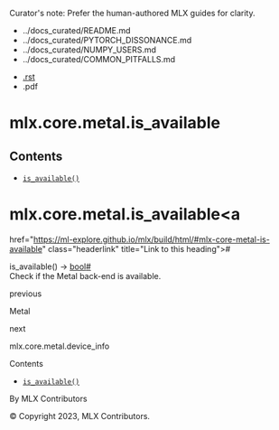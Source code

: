Curator's note: Prefer the human-authored MLX guides for clarity.
- ../docs_curated/README.md
- ../docs_curated/PYTORCH_DISSONANCE.md
- ../docs_curated/NUMPY_USERS.md
- ../docs_curated/COMMON_PITFALLS.md


<div id="main-content" class="bd-main" role="main">

<div class="sbt-scroll-pixel-helper">

</div>

<div class="bd-content">

<div class="bd-article-container">

<div class="bd-header-article d-print-none">

<div class="header-article-items header-article__inner">

<div class="header-article-items__start">

<div class="header-article-item">

<span class="fa-solid fa-bars"></span>

</div>

</div>

<div class="header-article-items__end">

<div class="header-article-item">

<div class="article-header-buttons">

<a href="https://github.com/ml-explore/mlx"
class="btn btn-sm btn-source-repository-button"
data-bs-placement="bottom" data-bs-toggle="tooltip" target="_blank"
title="Source repository"><span class="btn__icon-container"> <em></em>
</span></a>

<div class="dropdown dropdown-download-buttons">

- <a
  href="https://ml-explore.github.io/mlx/build/html/_sources/python/_autosummary/mlx.core.metal.is_available.rst"
  class="btn btn-sm btn-download-source-button dropdown-item"
  data-bs-placement="left" data-bs-toggle="tooltip" target="_blank"
  title="Download source file"><span class="btn__icon-container">
  <em></em> </span> <span class="btn__text-container">.rst</span></a>
- <span class="btn__icon-container"> </span>
  <span class="btn__text-container">.pdf</span>

</div>

<span class="btn__icon-container"> </span>

<span class="fa-solid fa-list"></span>

</div>

</div>

</div>

</div>

</div>

<div id="jb-print-docs-body" class="onlyprint">

# mlx.core.metal.is_available

<div id="print-main-content">

<div id="jb-print-toc">

<div>

## Contents

</div>

- <a
  href="https://ml-explore.github.io/mlx/build/html/#mlx.core.metal.is_available"
  class="reference internal nav-link"><span class="pre"><code
  class="docutils literal notranslate">is_available()</code></span></a>

</div>

</div>

</div>

<div id="searchbox">

</div>

<div id="mlx-core-metal-is-available" class="section">

# mlx.core.metal.is_available<a
href="https://ml-explore.github.io/mlx/build/html/#mlx-core-metal-is-available"
class="headerlink" title="Link to this heading">#</a>

<span class="sig-name descname"><span class="pre">is_available</span></span><span class="sig-paren">(</span><span class="sig-paren">)</span> <span class="sig-return"><span class="sig-return-icon">→</span> <span class="sig-return-typehint"><a href="https://docs.python.org/3/library/functions.html#bool"
class="reference external" title="(in Python v3.13)"><span
class="pre">bool</span></a></span></span><a
href="https://ml-explore.github.io/mlx/build/html/#mlx.core.metal.is_available"
class="headerlink" title="Link to this definition">#</a>  
Check if the Metal back-end is available.

</div>

<div class="prev-next-area">

<a href="https://ml-explore.github.io/mlx/build/html/python/metal.html"
class="left-prev" title="previous page"><em></em></a>

<div class="prev-next-info">

previous

Metal

</div>

<a
href="https://ml-explore.github.io/mlx/build/html/python/_autosummary/mlx.core.metal.device_info.html"
class="right-next" title="next page"></a>

<div class="prev-next-info">

next

mlx.core.metal.device_info

</div>

</div>

</div>

<div class="bd-sidebar-secondary bd-toc">

<div class="sidebar-secondary-items sidebar-secondary__inner">

<div class="sidebar-secondary-item">

<div class="page-toc tocsection onthispage">

Contents

</div>

- <a
  href="https://ml-explore.github.io/mlx/build/html/#mlx.core.metal.is_available"
  class="reference internal nav-link"><span class="pre"><code
  class="docutils literal notranslate">is_available()</code></span></a>

</div>

</div>

</div>

</div>

<div class="bd-footer-content__inner container">

<div class="footer-item">

By MLX Contributors

</div>

<div class="footer-item">

© Copyright 2023, MLX Contributors.  

</div>

<div class="footer-item">

</div>

<div class="footer-item">

</div>

</div>

</div>
